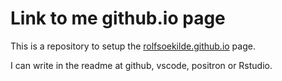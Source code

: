 # Link to me github.io page

This is a repository to setup the [rolfsoekilde.github.io](https://rolfsoekilde.github.io/) page.

I can write in the readme at github, vscode, positron or Rstudio.
